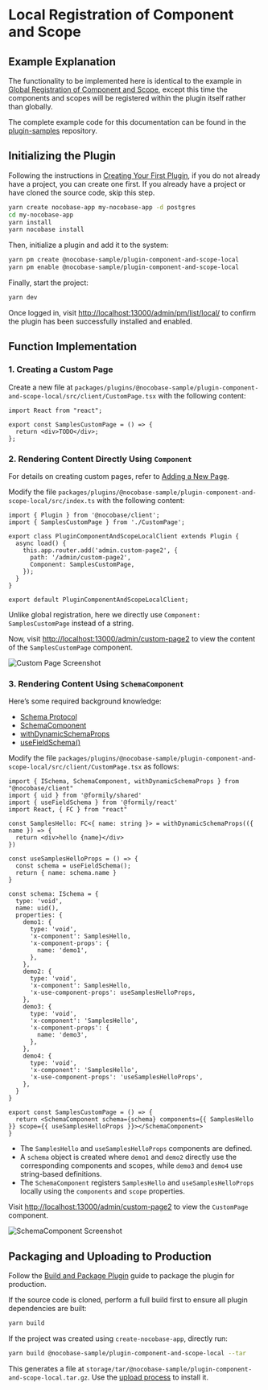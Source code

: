 # Local Registration of Component and Scope

## Example Explanation

The functionality to be implemented here is identical to the example in [Global Registration of Component and Scope](/plugin-samples/component-and-scope/global), except this time the components and scopes will be registered within the plugin itself rather than globally.

The complete example code for this documentation can be found in the [plugin-samples](https://github.com/nocobase/plugin-samples/tree/main/packages/plugins/%40nocobase-sample/plugin-component-and-scope-local) repository.

## Initializing the Plugin

Following the instructions in [Creating Your First Plugin](/development/your-first-plugin), if you do not already have a project, you can create one first. If you already have a project or have cloned the source code, skip this step.

```bash
yarn create nocobase-app my-nocobase-app -d postgres
cd my-nocobase-app
yarn install
yarn nocobase install
```

Then, initialize a plugin and add it to the system:

```bash
yarn pm create @nocobase-sample/plugin-component-and-scope-local
yarn pm enable @nocobase-sample/plugin-component-and-scope-local
```

Finally, start the project:

```bash
yarn dev
```

Once logged in, visit [http://localhost:13000/admin/pm/list/local/](http://localhost:13000/admin/pm/list/local/) to confirm the plugin has been successfully installed and enabled.

## Function Implementation

### 1. Creating a Custom Page

Create a new file at `packages/plugins/@nocobase-sample/plugin-component-and-scope-local/src/client/CustomPage.tsx` with the following content:

```tsx | pure
import React from "react";

export const SamplesCustomPage = () => {
  return <div>TODO</div>;
};
```

### 2. Rendering Content Directly Using `Component`

For details on creating custom pages, refer to [Adding a New Page](/plugin-samples/router/add-page).

Modify the file `packages/plugins/@nocobase-sample/plugin-component-and-scope-local/src/index.ts` with the following content:

```tsx | pure
import { Plugin } from '@nocobase/client';
import { SamplesCustomPage } from './CustomPage';

export class PluginComponentAndScopeLocalClient extends Plugin {
  async load() {
    this.app.router.add('admin.custom-page2', {
      path: '/admin/custom-page2',
      Component: SamplesCustomPage,
    });
  }
}

export default PluginComponentAndScopeLocalClient;
```

Unlike global registration, here we directly use `Component: SamplesCustomPage` instead of a string.

Now, visit [http://localhost:13000/admin/custom-page2](http://localhost:13000/admin/custom-page2) to view the content of the `SamplesCustomPage` component.

![Custom Page Screenshot](https://static-docs.nocobase.com/img_v3_02av_46e020ae-41d2-4bc3-a047-e28d97c20bdg.jpg)

### 3. Rendering Content Using `SchemaComponent`

Here’s some required background knowledge:

- [Schema Protocol](/development/client/ui-schema/what-is-ui-schema)
- [SchemaComponent](https://client.docs.nocobase.com/core/ui-schema/schema-component#schemacomponent-1)
- [withDynamicSchemaProps](/development/client/ui-schema/what-is-ui-schema#x-component-props-and-x-use-component-props)
- [useFieldSchema()](https://client.docs.nocobase.com/core/ui-schema/designable#usefieldschema)

Modify the file `packages/plugins/@nocobase-sample/plugin-component-and-scope-local/src/client/CustomPage.tsx` as follows:

```tsx | pure
import { ISchema, SchemaComponent, withDynamicSchemaProps } from "@nocobase/client"
import { uid } from '@formily/shared'
import { useFieldSchema } from '@formily/react'
import React, { FC } from "react"

const SamplesHello: FC<{ name: string }> = withDynamicSchemaProps(({ name }) => {
  return <div>hello {name}</div>
})

const useSamplesHelloProps = () => {
  const schema = useFieldSchema();
  return { name: schema.name }
}

const schema: ISchema = {
  type: 'void',
  name: uid(),
  properties: {
    demo1: {
      type: 'void',
      'x-component': SamplesHello,
      'x-component-props': {
        name: 'demo1',
      },
    },
    demo2: {
      type: 'void',
      'x-component': SamplesHello,
      'x-use-component-props': useSamplesHelloProps,
    },
    demo3: {
      type: 'void',
      'x-component': 'SamplesHello',
      'x-component-props': {
        name: 'demo3',
      },
    },
    demo4: {
      type: 'void',
      'x-component': 'SamplesHello',
      'x-use-component-props': 'useSamplesHelloProps',
    },
  }
}

export const SamplesCustomPage = () => {
  return <SchemaComponent schema={schema} components={{ SamplesHello }} scope={{ useSamplesHelloProps }}></SchemaComponent>
}
```

- The `SamplesHello` and `useSamplesHelloProps` components are defined.
- A `schema` object is created where `demo1` and `demo2` directly use the corresponding components and scopes, while `demo3` and `demo4` use string-based definitions.
- The `SchemaComponent` registers `SamplesHello` and `useSamplesHelloProps` locally using the `components` and `scope` properties.

Visit [http://localhost:13000/admin/custom-page2](http://localhost:13000/admin/custom-page2) to view the `CustomPage` component.

![SchemaComponent Screenshot](https://static-docs.nocobase.com/img_v3_02av_e8d4d0c7-7a59-4f9e-a120-a2551e719ebg.jpg)

## Packaging and Uploading to Production

Follow the [Build and Package Plugin](/development/your-first-plugin#build-and-package-plugin) guide to package the plugin for production.

If the source code is cloned, perform a full build first to ensure all plugin dependencies are built:

```bash
yarn build
```

If the project was created using `create-nocobase-app`, directly run:

```bash
yarn build @nocobase-sample/plugin-component-and-scope-local --tar
```

This generates a file at `storage/tar/@nocobase-sample/plugin-component-and-scope-local.tar.gz`. Use the [upload process](/welcome/getting-started/plugin) to install it.
